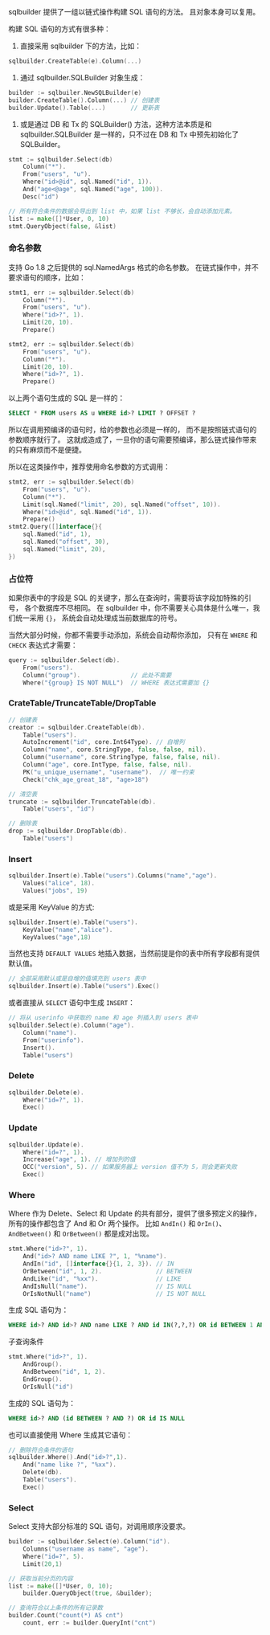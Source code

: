 
sqlbuilder 提供了一组以链式操作构建 SQL 语句的方法。
且对象本身可以复用。

构建 SQL 语句的方式有很多种：

1. 直接采用 sqlbuilder 下的方法，比如：
```go
sqlbuilder.CreateTable(e).Column(...)
```

1. 通过 sqlbuilder.SQLBuilder 对象生成：
```go
builder := sqlbuiler.NewSQLBuilder(e)
builder.CreateTable().Column(...) // 创建表
builder.Update().Table(...)       // 更新表
```

1. 或是通过 DB 和 Tx 的 SQLBuilder() 方法，这种方法本质是和 sqlbuilder.SQLBuilder
是一样的，只不过在 DB 和 Tx 中预先初始化了 SQLBuilder。

```go
stmt := sqlbuilder.Select(db)
    Column("*").
    From("users", "u").
    Where("id>@id", sql.Named("id", 1)).
    And("age<@age", sql.Named("age", 100)).
    Desc("id")

// 所有符合条件的数据会导出到 list 中，如果 list 不够长，会自动添加元素。
list := make([]*User, 0, 10)
stmt.QueryObject(false, &list)
```

### 命名参数

支持 Go 1.8 之后提供的 sql.NamedArgs 格式的命名参数。
在链式操作中，并不要求语句的顺序，比如：
```go
stmt1, err := sqlbuilder.Select(db)
    Column("*").
    From("users", "u").
    Where("id>?", 1).
    Limit(20, 10).
    Prepare()

stmt2, err := sqlbuilder.Select(db)
    From("users", "u").
    Column("*").
    Limit(20, 10).
    Where("id>?", 1).
    Prepare()
```
以上两个语句生成的 SQL 是一样的：
```sql
SELECT * FROM users AS u WHERE id>? LIMIT ? OFFSET ?
```
所以在调用预编译的语句时，给的参数也必须是一样的，
而不是按照链式语句的参数顺序就行了。
这就成造成了，一旦你的语句需要预编译，那么链式操作带来的只有麻烦而不是便捷。

所以在这类操作中，推荐使用命名参数的方式调用：
```go
stmt2, err := sqlbuilder.Select(db)
    From("users", "u").
    Column("*").
    Limit(sql.Named("limit", 20), sql.Named("offset", 10)).
    Where("id>@id", sql.Named("id", 1)).
    Prepare()
stmt2.Query([]interface{}{
    sql.Named("id", 1),
    sql.Named("offset", 30),
    sql.Named("limit", 20),
})
```


### 占位符

如果你表中的字段是 SQL 的关键字，那么在查询时，需要将该字段加特殊的引号，
各个数据库不尽相同。
在 sqlbuilder 中，你不需要关心具体是什么唯一，我们统一采用 `{}`，
系统会自动处理成当前数据库的符号。

当然大部分时候，你都不需要手动添加，系统会自动帮你添加，
只有在 `WHERE` 和 `CHECK` 表达式才需要：
```go
query := sqlbuilder.Select(db).
    From("users").
    Column("group").              // 此处不需要
    Where("{group} IS NOT NULL")  // WHERE 表达式需要加 {}
```


### CrateTable/TruncateTable/DropTable

```go
// 创建表
creator := sqlbuilder.CreateTable(db).
    Table("users").
    AutoIncrement("id", core.Int64Type). // 自增列
    Column("name", core.StringType, false, false, nil).
    Column("username", core.StringType, false, false, nil).
    Column("age", core.IntType, false, false, nil).
    PK("u_unique_username", "username").  // 唯一约束
    Check("chk_age_great_18", "age>18")

// 清空表
truncate := sqlbuilder.TruncateTable(db).
    Table("users", "id")

// 删除表
drop := sqlbuilder.DropTable(db).
    Table("users")
```

### Insert

```go
sqlbuilder.Insert(e).Table("users").Columns("name","age").
    Values("alice", 18).
    Values("jobs", 19)

```

或是采用 KeyValue 的方式:
```go
sqlbuilder.Insert(e).Table("users").
    KeyValue("name","alice").
    KeyValues("age",18)
```

当然也支持 `DEFAULT VALUES` 地插入数据，当然前提是你的表中所有字段都有提供默认值。
```go
// 全部采用默认或是自增的值填充到 users 表中
sqlbuilder.Insert(e).Table("users").Exec()
```

或者直接从 `SELECT` 语句中生成 `INSERT`：
```go
// 将从 userinfo 中获取的 name 和 age 列插入到 users 表中
sqlbuilder.Select(e).Column("age").
    Column("name").
    From("userinfo").
    Insert().
    Table("users")
```


### Delete

```go
sqlbuilder.Delete(e).
    Where("id=?", 1).
    Exec()
```


### Update

```go
sqlbuilder.Update(e).
    Where("id=?", 1).
    Increase("age", 1). // 增加列的值
    OCC("version", 5). // 如果服务器上 version 值不为 5，则会更新失败
    Exec()
```


### Where

Where 作为 Delete、Select 和 Update 的共有部分，提供了很多预定义的操作，
所有的操作都包含了 And 和 Or 两个操作。
比如 `AndIn()` 和 `OrIn()`、`AndBetween()` 和 `OrBetween()` 都是成对出现。


```go
stmt.Where("id>?", 1).
    And("id>? AND name LIKE ?", 1, "%name").
    AndIn("id", []interface{}{1, 2, 3}). // IN
    OrBetween("id", 1, 2).               // BETWEEN
    AndLike("id", "%xx").                // LIKE
    AndIsNull("name").                   // IS NULL
    OrIsNotNull("name")                  // IS NOT NULL
```
生成 SQL 语句为：
```sql
WHERE id>? AND id>? AND name LIKE ? AND id IN(?,?,?) OR id BETWEEN 1 AND 2 AND id LIKE ? AND name IS NULL OR name IS NOT NULL
```

子查询条件
```go
stmt.Where("id>?", 1).
    AndGroup().
    AndBetween("id", 1, 2).
    EndGroup().
    OrIsNull("id")
```

生成的 SQL 语句为：
```sql
WHERE id>? AND (id BETWEEN ? AND ?) OR id IS NULL
```

也可以直接使用 Where 生成其它语句：
```go
// 删除符合条件的语句
sqlbuilder.Where().And("id>?",1).
    And("name like ?", "%xx").
    Delete(db).
    Table("users").
    Exec()
```

### Select

Select 支持大部分标准的 SQL 语句，对调用顺序没要求。

```go
builder := sqlbuilder.Select(e).Column("id").
    Columns("username as name", "age").
    Where("id=?", 5).
    Limit(20,1)

// 获取当前分页的内容
list := make([]*User, 0, 10);
    builder.QueryObject(true, &builder);

// 查询符合以上条件的所有记录数
builder.Count("count(*) AS cnt")
    count, err := builder.QueryInt("cnt")
```
